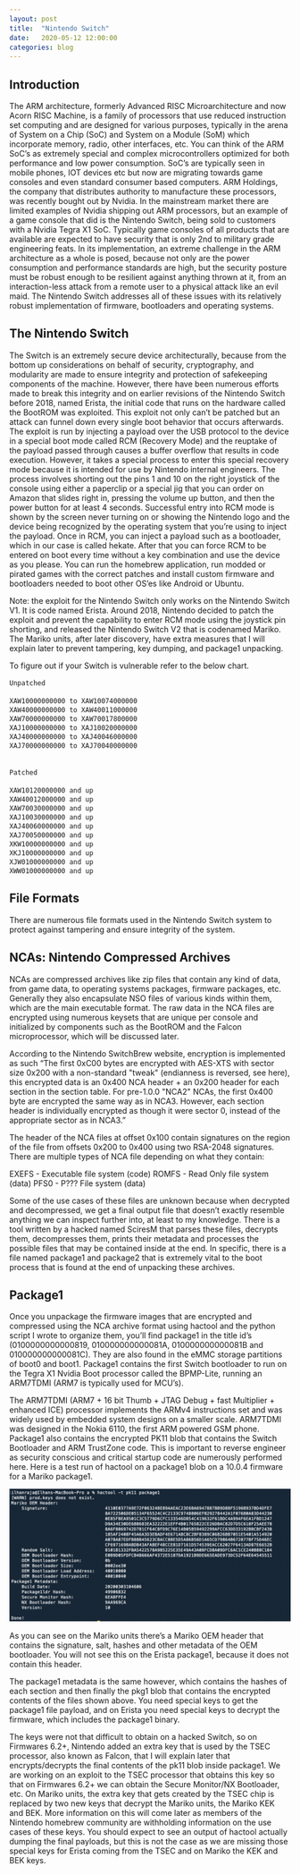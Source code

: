```yaml
---
layout: post
title:  "Nintendo Switch"
date:   2020-05-12 12:00:00
categories: blog
---
```


## Introduction
The ARM architecture, formerly Advanced RISC Microarchitecture and now Acorn RISC Machine, is a family of processors that use reduced instruction set computing and are designed for various purposes, typically in the arena of System on a Chip (SoC) and System on a Module (SoM) which incorporate memory, radio, other interfaces, etc. You can think of the ARM SoC’s as extremely special and complex microcontrollers optimized for both performance and low power consumption. SoC’s are typically seen in mobile phones, IOT devices etc but now are migrating towards game consoles and even standard consumer based computers. ARM Holdings, the company that distributes authority to manufacture these processors, was recently bought out by Nvidia. In the mainstream market there are limited examples of Nvidia shipping out ARM processors, but an example of a game console that did is the Nintendo Switch, being sold to customers with a Nvidia Tegra X1 SoC. Typically game consoles of all products that are available are expected to have security that is only 2nd to military grade engineering feats. In its implementation, an extreme challenge in the ARM architecture as a whole is posed, because not only are the power consumption and performance standards are high, but the security posture must be robust enough to be resilient against anything thrown at it, from an interaction-less attack from a remote user to a physical attack like an evil maid. The Nintendo Switch addresses all of these issues with its relatively robust implementation of firmware, bootloaders and operating systems.

## The Nintendo Switch
The Switch is an extremely secure device architecturally, because from the bottom up considerations on behalf of security, cryptography, and modularity are made to ensure integrity and protection of safekeeping components of the machine. However, there have been numerous efforts made to break this integrity and on earlier revisions of the Nintendo Switch before 2018, named Erista, the initial code that runs on the hardware called the BootROM was exploited. This exploit not only can’t be patched but an attack can funnel down every single boot behavior that occurs afterwards. The exploit is run by injecting a payload over the USB protocol to the device in a special boot mode called RCM (Recovery Mode) and the reuptake of the payload passed through causes a buffer overflow that results in code execution. However, it takes a special process to enter this special recovery mode because it is intended for use by Nintendo internal engineers. The process involves shorting out the pins 1 and 10 on the right joystick of the console using either a paperclip or a special jig that you can order on Amazon that slides right in, pressing the volume up button, and then the power button for at least 4 seconds. Successful entry into RCM mode is shown by the screen never turning on or showing the Nintendo logo and the device being recognized by the operating system that you’re using to inject the payload. Once in RCM, you can inject a payload such as a bootloader, which in our case is called hekate. After that you can force RCM to be entered on boot every time without a key combination and use the device as you please. You can run the homebrew application, run modded or pirated games with the correct patches and install custom firmware and bootloaders needed to boot other OS’es like Android or Ubuntu.

Note: the exploit for the Nintendo Switch only works on the Nintendo Switch V1. It is code named Erista. Around 2018, Nintendo decided to patch the exploit and prevent the capability to enter RCM mode using the joystick pin shorting, and released the Nintendo Switch V2 that is codenamed Mariko. The Mariko units, after later discovery, have extra measures that I will explain later to prevent tampering, key dumping, and package1 unpacking.


To figure out if your Switch is vulnerable refer to the below chart.

```
Unpatched

XAW10000000000 to XAW10074000000
XAW40000000000 to XAW40011000000
XAW70000000000 to XAW70017800000
XAJ10000000000 to XAJ10020000000
XAJ40000000000 to XAJ40046000000
XAJ70000000000 to XAJ70040000000


Patched

XAW10120000000 and up
XAW40012000000 and up
XAW70030000000 and up
XAJ10030000000 and up
XAJ40060000000 and up
XAJ70050000000 and up
XKW10000000000 and up
XKJ10000000000 and up
XJW01000000000 and up
XWW01000000000 and up

```


## File Formats
There are numerous file formats used in the Nintendo Switch system to protect against tampering and ensure integrity of the system.

## NCAs: Nintendo Compressed Archives
NCAs are compressed archives like zip files that contain any kind of data, from game data, to operating systems packages, firmware packages, etc. Generally they also encapsulate NSO files of various kinds within them, which are the main executable format. The raw data in the NCA files are encrypted using numerous keysets that are unique per console and initialized by components such as the BootROM and the Falcon microprocessor, which will be discussed later. 

According to the Nintendo SwitchBrew website, encryption is implemented as such
“The first 0xC00 bytes are encrypted with AES-XTS with sector size 0x200 with a non-standard "tweak" (endianness is reversed, see here), this encrypted data is an 0x400 NCA header + an 0x200 header for each section in the section table.
For pre-1.0.0 "NCA2" NCAs, the first 0x400 byte are encrypted the same way as in NCA3. However, each section header is individually encrypted as though it were sector 0, instead of the appropriate sector as in NCA3.”

The header of the NCA files at offset 0x100 contain signatures on the region of the file from offsets 0x200 to 0x400 using two RSA-2048 signatures.
There are multiple types of NCA file depending on what they contain:

EXEFS - Executable file system (code)
ROMFS - Read Only file system (data)
PFS0 - P??? File system (data)

Some of the use cases of these files are unknown because when decrypted and decompressed, we get a final output file that doesn’t exactly resemble anything we can inspect further into, at least to my knowledge.
There is a tool written by a hacked named SciresM that parses these files, decrypts them, decompresses them, prints their metadata and processes the possible files that may be contained inside at the end. In specific, there is a file named package1 and package2 that is extremely vital to the boot process that is found at the end of unpacking these archives.

## Package1
Once you unpackage the firmware images that are encrypted and compressed using the NCA archive format using hactool and the python script I wrote to organize them, you’ll find package1 in the title id’s (0100000000000819, 010000000000081A, 010000000000081B and 010000000000081C). They are also found in the eMMC storage partitions of boot0 and boot1. Package1 contains the first Switch bootloader to run on the Tegra X1 Nvidia Boot processor called the BPMP-Lite, running an ARM7TDMI (ARM7 is typically used for MCU’s).

The ARM7TDMI (ARM7 + 16 bit Thumb + JTAG Debug + fast Multiplier + enhanced ICE) processor implements the ARMv4 instructions set and was widely used by embedded system designs on a smaller scale. ARM7TDMI was designed in the Nokia 6110, the first ARM powered GSM phone.
Package1 also contains the encrypted PK11 blob that contains the Switch Bootloader and ARM TrustZone code. This is important to reverse engineer as security conscious and critical startup code are numerously performed here. Here is a test run of hactool on a package1 blob on a 10.0.4 firmware for a Mariko package1.

![hactool output](https://github.com/YungRaj/YungRaj.github.io/raw/master/images/Nintendo-Switch/hactool-output.png)

As you can see on the Mariko units there’s a Mariko OEM header that contains the signature, salt, hashes and other metadata of the OEM bootloader. You will not see this on the Erista package1, because it does not contain this header.

The package1 metadata is the same however, which contains the hashes of each section and then finally the pkg1 blob that contains the encrypted contents of the files shown above. You need special keys to get the package1 file payload, and on Erista you need special keys to decrypt the firmware, which includes the package1 binary.

The keys were not that difficult to obtain on a hacked Switch, so on Firmwares 6.2+, Nintendo added an extra key that is used by the TSEC processor, also known as Falcon, that I will explain later that encrypts/decrypts the final contents of the pk11 blob inside package1. We are working on an exploit to the TSEC processor that obtains this key so that on Firmwares 6.2+ we can obtain the Secure Monitor/NX Bootloader, etc. On Mariko units, the extra key that gets created by the TSEC chip is replaced by two new keys that decrypt the Mariko units, the Mariko KEK and BEK. More information on this will come later as members of the Nintendo homebrew community are withholding information on the use cases of these keys.
You should expect to see an output of hactool actually dumping the final payloads, but this is not the case as we are missing those special keys for Erista coming from the TSEC and on Mariko the KEK and BEK keys.
